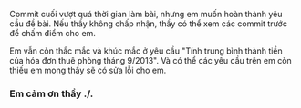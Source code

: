 Commit cuối vượt quá thời gian làm bài, nhưng em muốn hoàn thành yêu cầu đề bài. Nếu thầy không chấp nhận, thầy có thể xem các commit trước để chấm điểm cho em.

Em vẫn còn thắc mắc và khúc mắc ở yêu cầu "Tính trung bình thành tiền của hóa đơn thuê phòng tháng 9/2013". Và có thể các yêu cầu trên em còn thiếu em mong thầy sẽ có sửa lỗi cho em.

### Em cảm ơn thầy ./.
